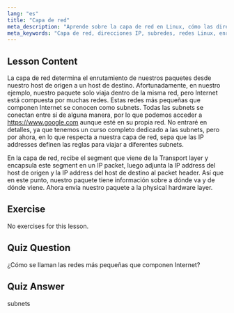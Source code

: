 ```yaml
---
lang: "es"
title: "Capa de red"
meta_description: "Aprende sobre la capa de red en Linux, cómo las direcciones IP enrutan paquetes a través de subredes y su papel en la transmisión de datos. ¡Comienza tu viaje en redes Linux!"
meta_keywords: "Capa de red, direcciones IP, subredes, redes Linux, enrutamiento de paquetes, principiante, tutorial, guía"
---
```


## Lesson Content

La capa de red determina el enrutamiento de nuestros paquetes desde nuestro host de origen a un host de destino. Afortunadamente, en nuestro ejemplo, nuestro paquete solo viaja dentro de la misma red, pero Internet está compuesta por muchas redes. Estas redes más pequeñas que componen Internet se conocen como subnets. Todas las subnets se conectan entre sí de alguna manera, por lo que podemos acceder a <https://www.google.com> aunque esté en su propia red. No entraré en detalles, ya que tenemos un curso completo dedicado a las subnets, pero por ahora, en lo que respecta a nuestra capa de red, sepa que las IP addresses definen las reglas para viajar a diferentes subnets.

En la capa de red, recibe el segment que viene de la Transport layer y encapsula este segment en un IP packet, luego adjunta la IP address del host de origen y la IP address del host de destino al packet header. Así que en este punto, nuestro paquete tiene información sobre a dónde va y de dónde viene. Ahora envía nuestro paquete a la physical hardware layer.

## Exercise

No exercises for this lesson.

## Quiz Question

¿Cómo se llaman las redes más pequeñas que componen Internet?

## Quiz Answer

subnets
